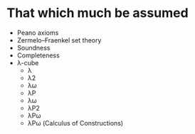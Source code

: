 # That which much be assumed

- Peano axioms
- Zermelo–Fraenkel set theory
- Soundness
- Completeness
- λ-cube
  - λ
  - λ2
  - λω
  - λP
  - λω
  - λP2
  - λPω
  - λPω (Calculus of Constructions)
